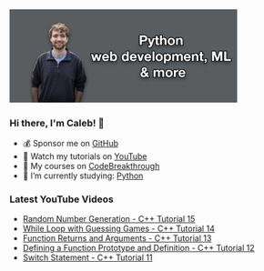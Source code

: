 <img src="github-cover-photo-my-face.jpg" width="400px" />

### Hi there, I'm Caleb! 🍛

- 💰 Sponsor me on [GitHub](https://github.com/sponsors/CalebCurry)
- 🎥 Watch my tutorials on [YouTube](https://www.youtube.com/calebthevideomaker2)
- 📗 My courses on [CodeBreakthrough](https://www.codebreakthrough.com)
- 🤔 I’m currently studying: [Python](https://www.youtube.com/watch?v=s3IvdkCq2_c&t=4254s)

### Latest YouTube Videos
<!-- YOUTUBE:START -->
- [Random Number Generation - C++ Tutorial 15](https://www.youtube.com/watch?v=wzFF1DJ0OIU)
- [While Loop with Guessing Games - C++ Tutorial 14](https://www.youtube.com/watch?v=Y-FdoJ3Zdcc)
- [Function Returns and Arguments - C++ Tutorial 13](https://www.youtube.com/watch?v=jEhpPM6oiLg)
- [Defining a Function Prototype and Definition - C++ Tutorial 12](https://www.youtube.com/watch?v=s5K7EPvuI_k)
- [Switch Statement - C++ Tutorial 11](https://www.youtube.com/watch?v=r2pWRvxhTqk)
<!-- YOUTUBE:END -->
